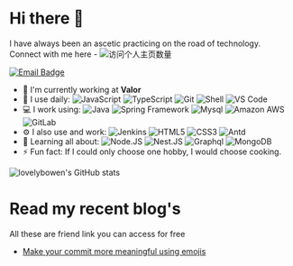 # Hi there 👋

I have always been an ascetic practicing on the road of technology. Connect with me here -
![访问个人主页数量](https://komarev.com/ghpvc/?username=lovelybowen&color=green)

[![Email Badge](https://img.shields.io/badge/-lovelybowen@163.com-c14438?style=plastic&logo=Email&logoColor=white&link=mailto:lovelybowen@163.com)](mailto:lovelybowen@163.com)


- 🏢 I'm currently working at **Valor**
- 🚀 I use daily:
  ![JavaScript](https://img.shields.io/badge/-JavaScript-black?style=plastic&logo=javascript)
  ![TypeScript](https://img.shields.io/badge/-TypeScript-8fcfd1?style=plastic&logo=TypeScript)
  ![Git](https://img.shields.io/badge/-Git-black?style=plastic&logo=git)
  ![Shell](https://img.shields.io/badge/-Shell-blasck?style=plastic&logo=Shell)
  ![VS Code](https://img.shields.io/badge/-VS%20Code-007ACC?style=plastic&logo=visual-studio-code)
- 💻 I work using:
  ![Java](https://img.shields.io/badge/-Java-3b2e5a?style=plastic&logo=java)
  ![Spring Framework](https://img.shields.io/badge/-Spring-092E20?style=plastic&logo=Spring)
  ![Mysql](https://img.shields.io/badge/-Mysql-336791?style=plastic&logo=mysql)
  ![Amazon AWS](https://img.shields.io/badge/Amazon%20AWS-232F3E?style=plastic&logo=amazon-aws)
  ![GitLab](https://img.shields.io/badge/-GitLab-FCA121?style=plastic&logo=gitlab)
- ⚙️ I also use and work: ![Jenkins](https://img.shields.io/badge/-Jenkins-black?style=plastic&logo=Jenkins)
  ![HTML5](https://img.shields.io/badge/-HTML5-E34F26?style=plastic&logo=html5&logoColor=white)
  ![CSS3](https://img.shields.io/badge/-CSS3-1572B6?style=plastic&logo=css3)
  ![Antd](https://img.shields.io/badge/-Antd-563D7C?style=plastic&logo=antd)
- 🌱 Learning all about:
  ![Node.JS](https://img.shields.io/badge/-Node.JS-black?style=plastic&logo=Node.js) ![Nest.JS](https://img.shields.io/badge/-Nest.JS-c7b198?style=plastic&logo=Nest.JS) ![Graphql](https://img.shields.io/badge/-Graphql-E10098?style=plastic&logo=Graphql)
  ![MongoDB](https://img.shields.io/badge/-MongoDB-black?style=plastic&logo=mongodb)
- ⚡️ Fun fact: If I could only choose one hobby, I would choose cooking.

![lovelybowen's GitHub stats](https://github-readme-stats.vercel.app/api?username=lovelybowen)


# Read my recent blog's
All these are friend link you can access for free

- [Make your commit more meaningful using emojis](https://medium.com/@moshfiqrony/make-your-commit-more-meaningful-using-emojis-7dbf553293e8?source=friends_link&sk=28cd4c9b6e08e3fb9b1c6723cb4ef7ff)
